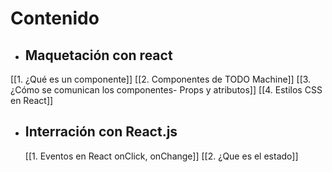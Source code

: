 # Contenido
- ## Maquetación con react
[[1.  ¿Qué es un componente]]
[[2. Componentes de TODO Machine]]
[[3.  ¿Cómo se comunican los componentes- Props y atributos]]
[[4. Estilos CSS en React]]
- ## Interración con React.js
	[[1. Eventos en React onClick, onChange]]
	[[2. ¿Que es el estado]]